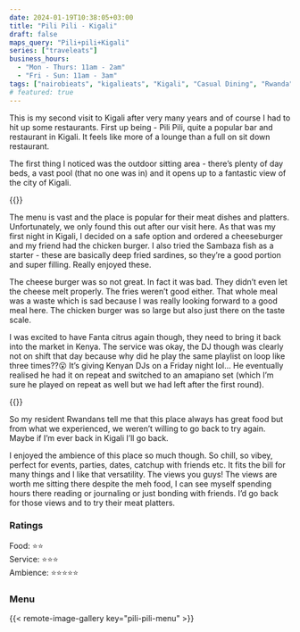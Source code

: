```yaml
---
date: 2024-01-19T10:38:05+03:00
title: "Pili Pili - Kigali"
draft: false
maps_query: "Pili+pili+Kigali"
series: ["traveleats"]
business_hours:
  - "Mon - Thurs: 11am - 2am"
  - "Fri - Sun: 11am - 3am"
tags: ["nairobieats", "kigalieats", "Kigali", "Casual Dining", "Rwanda"]
# featured: true
---
```


This is my second visit to Kigali after very many years and of course I had to hit up some restaurants. First up being - Pili Pili, quite a popular bar and restaurant in Kigali. It feels like more of a lounge than a full on sit down restaurant.

The first thing I noticed was the outdoor sitting area - there’s plenty of day beds, a vast pool (that no one was in) and it opens up to a fantastic view of the city of Kigali.

{{<image-gallery key="pili-pili" titles="pili-pili00 pili-pili06 pili-pili07 pili-pili08">}}

The menu is vast and the place is popular for their meat dishes and platters. Unfortunately, we only found this out after our visit here. As that was my first night in Kigali, I decided on a safe option and ordered a cheeseburger and my friend had the chicken burger. I also tried the Sambaza fish as a starter - these are basically deep fried sardines, so they’re a good portion and super filling. Really enjoyed these.

The cheese burger was so not great. In fact it was bad. They didn’t even let the cheese melt properly. The fries weren’t good either. That whole meal was a waste which is sad because I was really looking forward to a good meal here. The chicken burger was so large but also just there on the taste scale.

I was excited to have Fanta citrus again though, they need to bring it back into the market in Kenya. The service was okay, the DJ though was clearly not on shift that day because why did he play the same playlist on loop like three times??😮‍ It’s giving Kenyan DJs on a Friday night lol… He eventually realised he had it on repeat and switched to an amapiano set (which I’m sure he played on repeat as well but we had left after the first round).

{{<image-gallery key="pili-pili" titles="pili-pili01 pili-pili03 pili-pili04 pili-pili05">}}

So my resident Rwandans tell me that this place always has great food but from what we experienced, we weren’t willing to go back to try again. Maybe if I’m ever back in Kigali I’ll go back.

I enjoyed the ambience of this place so much though. So chill, so vibey, perfect for events, parties, dates, catchup with friends etc. It fits the bill for many things and I like that versatility. The views you guys! The views are worth me sitting there despite the meh food, I can see myself spending hours there reading or journaling or just bonding with friends. I’d go back for those views and to try their meat platters.

### Ratings

Food: ⭐️⭐️<br>
Service: ⭐️⭐️⭐️<br>
Ambience: ⭐️⭐️⭐️⭐️⭐️<br>

### Menu

{{< remote-image-gallery key="pili-pili-menu" >}}
